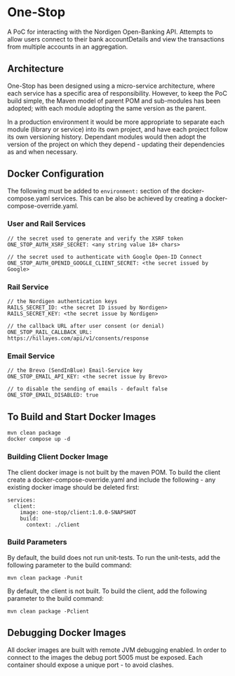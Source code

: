 
# One-Stop
A PoC for interacting with the Nordigen Open-Banking API. Attempts to
allow users connect to their bank accountDetails and view the transactions
from multiple accounts in an aggregation.

## Architecture
One-Stop has been designed using a micro-service architecture, where
each service has a specific area of responsibility. However, to keep the
PoC build simple, the Maven model of parent POM and sub-modules has been
adopted; with each module adopting the same version as the parent.

In a production environment it would be more appropriate to separate each
module (library or service) into its own project, and have each project
follow its own versioning history. Dependant modules would then adopt the
version of the project on which they depend - updating their dependencies
as and when necessary.

## Docker Configuration
The following must be added to ```environment:``` section of the docker-compose.yaml
services. This can be also be achieved by creating a docker-compose-override.yaml.
### User and Rail Services
```
// the secret used to generate and verify the XSRF token
ONE_STOP_AUTH_XSRF_SECRET: <any string value 18+ chars>

// the secret used to authenticate with Google Open-ID Connect
ONE_STOP_AUTH_OPENID_GOOGLE_CLIENT_SECRET: <the secret issued by Google>
```
### Rail Service
```
// the Nordigen authentication keys
RAILS_SECRET_ID: <the secret ID issued by Nordigen>
RAILS_SECRET_KEY: <the secret issue by Nordigen>

// the callback URL after user consent (or denial)
ONE_STOP_RAIL_CALLBACK_URL: https://hillayes.com/api/v1/consents/response
```
### Email Service
```
// the Brevo (SendInBlue) Email-Service key
ONE_STOP_EMAIL_API_KEY: <the secret issue by Brevo>

// to disable the sending of emails - default false
ONE_STOP_EMAIL_DISABLED: true
```

## To Build and Start Docker Images
```
mvn clean package
docker compose up -d
```
### Building Client Docker Image
The client docker image is not built by the maven POM. To build the client create
a docker-compose-override.yaml and include the following - any existing docker
image should be deleted first:
```
services:
  client:
    image: one-stop/client:1.0.0-SNAPSHOT
    build:
      context: ./client
```

### Build Parameters
By default, the build does not run unit-tests. To run the unit-tests, add
the following parameter to the build command:
```
mvn clean package -Punit
```
By default, the client is not built. To build the client, add the following
parameter to the build command:
```
mvn clean package -Pclient
```

## Debugging Docker Images
All docker images are built with remote JVM debugging enabled. In order to
connect to the images the debug port 5005 must be exposed. Each container 
should expose a unique port - to avoid clashes.

